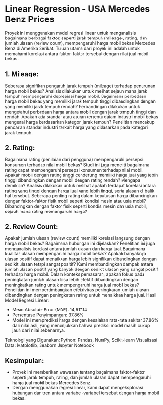 # Linear Regression - USA Mercedes Benz Prices

Proyek ini menggunakan model regresi linear untuk menganalisis bagaimana berbagai faktor, seperti jarak tempuh (mileage), rating, dan jumlah ulasan (review count), mempengaruhi harga mobil bekas Mercedes Benz di Amerika Serikat. Tujuan utama dari proyek ini adalah untuk memahami korelasi antara faktor-faktor tersebut dengan nilai jual mobil bekas.

##  1. Mileage:
   
Seberapa signifikan pengaruh jarak tempuh (mileage) terhadap penurunan harga mobil bekas?
Analisis dilakukan untuk melihat sejauh mana jarak tempuh mempengaruhi depresiasi harga mobil.
Bagaimana perbedaan harga mobil bekas yang memiliki jarak tempuh tinggi dibandingkan dengan yang memiliki jarak tempuh rendah?
Perbandingan dilakukan untuk mengetahui perbedaan harga antara mobil dengan jarak tempuh tinggi dan rendah.
Apakah ada standar atau aturan tertentu dalam industri mobil bekas mengenai harga berdasarkan kategori jarak tempuh?
Penelitian mencakup pencarian standar industri terkait harga yang didasarkan pada kategori jarak tempuh.
##  2. Rating:

Bagaimana rating (penilaian dari pengguna) mempengaruhi persepsi konsumen terhadap nilai mobil bekas?
Studi ini juga meneliti bagaimana rating dapat mempengaruhi persepsi konsumen terhadap nilai mobil.
Apakah mobil dengan rating tinggi cenderung memiliki harga jual yang lebih tinggi dibandingkan dengan mobil dengan rating rendah? Mengapa demikian?
Analisis dilakukan untuk melihat apakah terdapat korelasi antara rating yang tinggi dengan harga jual yang lebih tinggi, serta alasan di balik hal tersebut.
Seberapa penting rating dalam keputusan harga dibandingkan dengan faktor-faktor fisik mobil seperti kondisi mesin atau usia mobil?
Dibandingkan dengan faktor fisik seperti kondisi mesin dan usia mobil, sejauh mana rating memengaruhi harga?
##  2. Review Count:

Apakah jumlah ulasan (review count) memiliki korelasi langsung dengan harga mobil bekas? Bagaimana hubungan ini dijelaskan?
Penelitian ini juga menganalisis korelasi antara jumlah ulasan dan harga jual.
Bagaimana kualitas ulasan mempengaruhi harga mobil bekas? Apakah banyaknya ulasan positif dapat menaikkan harga lebih signifikan dibandingkan dengan sedikit ulasan tetapi sangat positif?
Kami membandingkan dampak antara jumlah ulasan positif yang banyak dengan sedikit ulasan yang sangat positif terhadap harga mobil.
Dalam konteks pemasaran, apakah fokus pada peningkatan jumlah ulasan bisa lebih efektif dibandingkan dengan meningkatkan rating untuk mempengaruhi harga jual mobil bekas?
Penelitian ini mempertimbangkan efektivitas peningkatan jumlah ulasan dibandingkan dengan peningkatan rating untuk menaikkan harga jual.
Hasil Model Regresi Linear:

* Mean Absolute Error (MAE): 14,917.14
* Persentase Penyimpangan: 37.86%
* Model ini memprediksi harga dengan kesalahan rata-rata sekitar 37.86% dari nilai asli, yang menunjukkan bahwa prediksi model masih cukup jauh dari nilai sebenarnya.

Teknologi yang Digunakan:
Python: Pandas, NumPy, Scikit-learn
Visualisasi Data: Matplotlib, Seaborn
Jupyter Notebook

##  Kesimpulan:

* Proyek ini memberikan wawasan tentang bagaimana faktor-faktor seperti jarak tempuh, rating, dan jumlah ulasan dapat mempengaruhi harga jual mobil bekas Mercedes Benz. 
* Dengan menggunakan regresi linear, kami dapat mengeksplorasi hubungan dan tren antara variabel-variabel tersebut dengan harga mobil bekas.
